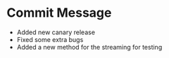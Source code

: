 # Commit Message

- Added new canary release
- Fixed some extra bugs
- Added a new method for the streaming for testing
